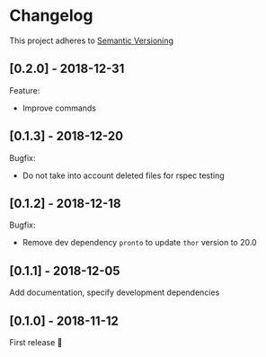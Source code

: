 # Changelog

This project adheres to [Semantic Versioning](http://semver.org)

## [0.2.0] - 2018-12-31
Feature:
 - Improve commands

## [0.1.3] - 2018-12-20
Bugfix:
 - Do not take into account deleted files for rspec testing

## [0.1.2] - 2018-12-18
Bugfix:
 - Remove dev dependency `pronto` to update `thor` version to 20.0

## [0.1.1] - 2018-12-05
Add documentation, specify development dependencies

## [0.1.0] - 2018-11-12
First release :tada:

